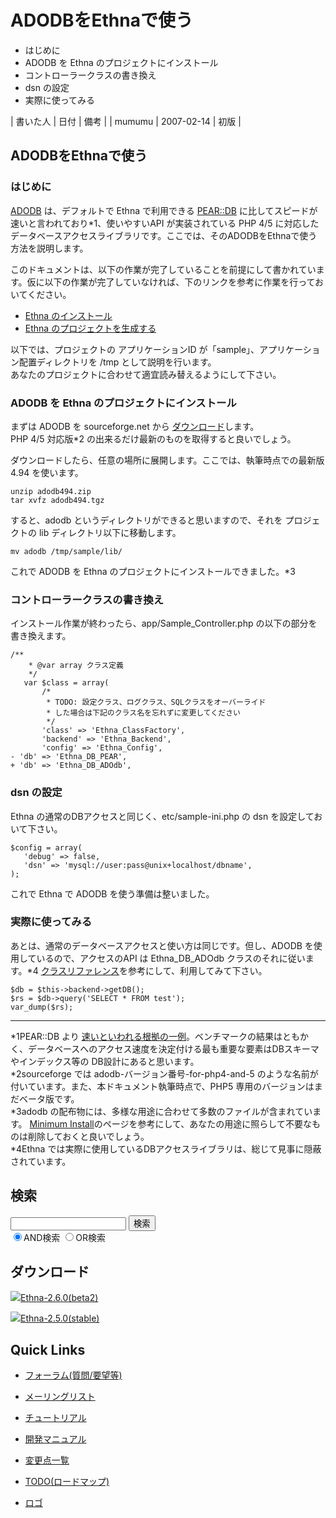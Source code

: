 # ADODBをEthnaで使う
  - はじめに 
  - ADODB を Ethna のプロジェクトにインストール 
  - コントローラークラスの書き換え 
  - dsn の設定 
  - 実際に使ってみる 

| 書いた人 | 日付 | 備考 |
| mumumu | 2007-02-14 | 初版 |

## ADODBをEthnaで使う [](ethna-document-dev_guide-adodb.html#i1533ed6 "i1533ed6")

### はじめに [](ethna-document-dev_guide-adodb.html#v013d672 "v013d672")

[ADODB](http://adodb.sourceforge.net/) は、デフォルトで Ethna で利用できる [PEAR::DB](http://pear.php.net/manual/ja/package.database.db.php) に比してスピードが速いと言われており\*1、使いやすいAPI が実装されている PHP 4/5 に対応したデータベースアクセスライブラリです。ここでは、そのADODBをEthnaで使う方法を説明します。

このドキュメントは、以下の作業が完了していることを前提にして書かれています。仮に以下の作業が完了していなければ、下のリンクを参考に作業を行っておいてください。

- [Ethna のインストール](ethna-document-tutorial-install_guide.html "ethna-document-tutorial-install\_guide (16d)")
- [Ethna のプロジェクトを生成する](ethna-document-tutorial-practice1.html#ud75ed71)

以下では、プロジェクトの アプリケーションID が「sample」、アプリケーション配置ディレクトリを /tmp として説明を行います。  
あなたのプロジェクトに合わせて適宜読み替えるようにして下さい。

### ADODB を Ethna のプロジェクトにインストール [](ethna-document-dev_guide-adodb.html#t895b6b2 "t895b6b2")

まずは ADODB を sourceforge.net から [ダウンロード](http://adodb.sourceforge.net/#download)します。  
PHP 4/5 対応版\*2 の出来るだけ最新のものを取得すると良いでしょう。

ダウンロードしたら、任意の場所に展開します。ここでは、執筆時点での最新版 4.94 を使います。

    unzip adodb494.zip
    tar xvfz adodb494.tgz

すると、adodb というディレクトリができると思いますので、それを プロジェクトの lib ディレクトリ以下に移動します。

    mv adodb /tmp/sample/lib/

これで ADODB を Ethna のプロジェクトにインストールできました。\*3

### コントローラークラスの書き換え [](ethna-document-dev_guide-adodb.html#xf26b575 "xf26b575")

インストール作業が終わったら、app/Sample\_Controller.php の以下の部分を書き換えます。

    /**
        * @var array クラス定義
        */
       var $class = array(
           /*
            * TODO: 設定クラス、ログクラス、SQLクラスをオーバーライド
            * した場合は下記のクラス名を忘れずに変更してください
            */
           'class' => 'Ethna_ClassFactory',
           'backend' => 'Ethna_Backend',
           'config' => 'Ethna_Config',
    - 'db' => 'Ethna_DB_PEAR',
    + 'db' => 'Ethna_DB_ADOdb',

### dsn の設定 [](ethna-document-dev_guide-adodb.html#bfafb34d "bfafb34d")

Ethna の通常のDBアクセスと同じく、etc/sample-ini.php の dsn を設定しておいて下さい。

    $config = array(
       'debug' => false,
       'dsn' => 'mysql://user:pass@unix+localhost/dbname',
    );

これで Ethna で ADODB を使う準備は整いました。

### 実際に使ってみる [](ethna-document-dev_guide-adodb.html#wd33d5ea "wd33d5ea")

あとは、通常のデータベースアクセスと使い方は同じです。但し、ADODB を使用しているので、アクセスのAPI は Ethna\_DB\_ADOdb クラスのそれに従います。\*4 [クラスリファレンス](doc/Ethna/Ethna_DB_ADOdb.html)を参考にして、利用してみて下さい。

    $db = $this->backend->getDB();
    $rs = $db->query('SELECT * FROM test');
    var_dump($rs);

<!-- ??END id:body -->
<!-- ??BEGIN id:summary --><!-- ??BEGIN id:note -->

* * *
\*1PEAR::DB より [速いといわれる根拠の一例](http://phplens.com/lens/adodb/)。ベンチマークの結果はともかく、データベースへのアクセス速度を決定付ける最も重要な要素はDBスキーマやインデックス等の DB設計にあると思います。  
\*2sourceforge では adodb-バージョン番号-for-php4-and-5 のような名前が付いています。また、本ドキュメント執筆時点で、PHP5 専用のバージョンはまだベータ版です。  
\*3adodb の配布物には、多様な用途に合わせて多数のファイルが含まれています。 [Minimum Install](http://phplens.com/lens/adodb/docs-adodb.htm#mininstall)のページを参考にして、あなたの用途に照らして不要なものは削除しておくと良いでしょう。  
\*4Ethna では実際に使用しているDBアクセスライブラリは、総じて見事に隠蔽されています。  

<!-- ??END id:note -->
<!-- ??BEGIN id:trackback -->
<!-- ?? END id:trackback --><!-- ?? END id:attach -->
<!-- ?? END id:summary -->
<!-- ??END id:content -->
<!-- ?? END id:wrap_content --><!-- ??sidebar?? ========================================================== -->
<!-- ??BEGIN id:wrap_sidebar -->

<!-- ??BEGIN id:search_form -->

## 検索

<form action="http://ethna.jp/index.php?cmd=search" method="post">
            <input type="hidden" name="encode_hint" value="??">
            <input type="text" name="word" value="" size="20">
            <input type="submit" value="検索"><br>
            <input type="radio" name="type" value="AND" checked id="and_search"><label for="and_search">AND検索</label>
            <input type="radio" name="type" value="OR" id="or_search"><label for="or_search">OR検索</label>
    </form>

<!-- END id:search_form -->
<!-- ??BEGIN id:download_link -->

## ダウンロード

[![](image/minilogo.gif)Ethna-2.6.0(beta2)](ethna-download.html)

[![](image/minilogo.gif)Ethna-2.5.0(stable)](ethna-download.html)

<!-- END id:download_link -->
<!-- ??BEGIN id:download_link -->

## Quick Links

- [フォーラム(質問/要望等)](ethna-community-forum.html)
- [メーリングリスト](http://ml.ethna.jp/mailman/listinfo/users)

- [チュートリアル](ethna-document-tutorial.html)
- [開発マニュアル](ethna-document-dev_guide.html)
- [変更点一覧](ethna-document-changes.html)

- [TODO(ロードマップ)](TODO.html)
- [ロゴ](ethna-logo.html)

<!-- END id:download_link -->
<!-- ??BEGIN id:search_form -->


